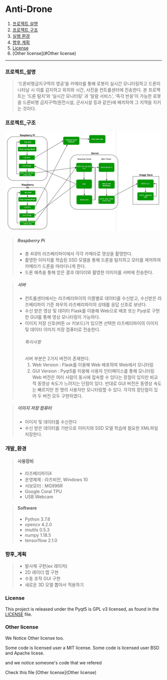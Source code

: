 # Anti-Drone


1. [프로젝트 설명](#프로젝트_설명)
2. [프로젝트 구조](#프로젝트_구조)
3. [실행 환경](#개발_환경)
4. [향후 계획](#향후_계획)
5. [License](#License)
6. [Other license](#Other license)
-----------------------

### 프로젝트_설명
>‘드론비행금지구역의 영공’을 카메라를 통해 로봇이 실시간 모니터링하고 드론이 나타날 시 이를 감지하고 위치와 시간, 사진을 컨트롤센터에 전송한다. 본 프로젝트는 ‘드론 탐지’와 ‘실시간 모니터링’ 과 ‘알람 서비스’, ‘즉각 반응’이 가능한 로봇을 드론비행 금지구역(원전시설, 군사시설 등과 같은)에 배치하여 그 지역을 지키는 것이다. 


### 프로젝트_구조
![Architecture](img/Project_architecture.JPG "프로젝트 구조")
>##### Raspberry Pi
>* 총 4대의 라즈베리파이에서 각각 카메라로 영상을 촬영한다. 
>* 촬영한 이미지를 학습된 SSD 모델을 통해 드론을 탐지하고 모터를 제어하여 카메라가 드론을 따라다니게 한다.
>* 드론 예측을 통해 얻은 결과 데이터와 촬영한 이미지를 서버에 전송한다.

>##### 서버
>* 컨트롤센터에서는 라즈베리파이의 이름별로 데이터를 수신받고, 수신받은 라즈베리파이 기준 좌우의 라즈베리파이의 상태를 응답 신호로 보낸다.
>* 수신 받은 영상 및 데이터 Flask를 이용해 Web으로 배포 또는 Pyqt로 구현한 GUI를 통해 영상 모니터링이 가능하다.
>* 이미지 저장 신호(버튼 or 키보드)가 있으면 선택한 라즈베리파이의 이미지 및 데이터 이미지 저장 컴퓨터로 전송한다.
>    ###### 특이사항
>    서버 부분은 2가지 버전이 존재한다.
>    1. Web Version : Flask를 이용해 Web 배포하여 Web에서 모니터링
>    2. GUI Version : Pyqt5를 이용해 사용자 인터페이스를 통해 모니터링   
>    Web 버전은 여러 사람이 동시에 접속할 수 있다는 장점이 있지만 비교적 동영상 속도가 느려지는 단점이 있다. 반대로 GUI 버전은 동영상 속도는 빠르지만 한 명의 사용자만 모니터링할 수 있다. 각각의 장단점이 있어 두 버전 모두 구현하였다.


>##### 이미지 저장 컴퓨터
>* 이미지 및 데이터를 수신한다
>* 수신 받은 데이터를 기반으로 이미지와 SSD 모델 학습에 필요한 XML파일 저장한다.




### 개발_환경
>   #### 사용장비
>    * 라즈베리파이4
>    * 운영체제 : 라즈비안, Windows 10
>    * 서보모터 : MG996R
>    * Google Coral TPU 
>    * USB Webcam

>   #### Software
>    * Python 3.7.6
>    * opencv 4.2.0
>    * imutils 0.5.3
>    * numpy 1.18.5
>    * tensorflow 2.1.0





### 향후_계획
>* 발사체 구현(ex 레이저)
>* 2D 레이더 맵 구현
>* 수동 조작 GUI 구현
>* 새로운 3D 모델 뽑아서 적용하기

### License
This project is released under the Pyqt5 is GPL v3 licensed, as found in the [LICENSE](LICENSE) file.

### Other license
We Notice Other license too.

Some code is licensed user a MIT license. Some code is licensed user BSD and Apache licese.

and we notice someone's code that we refered

Check this file [Other license](Other license)
